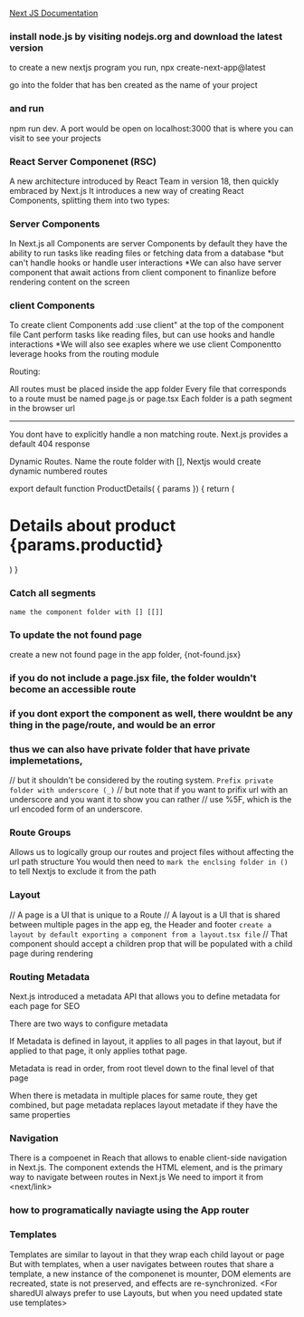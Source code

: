 [Next JS Documentation](https://nextjs.org/docs)

### install node.js by visiting nodejs.org and download the latest version

to create a new nextjs program you run, npx create-next-app@latest

go into the folder that has ben created as the name of your project

### and run 
npm run dev. 
A port would be open on localhost:3000
that is where you can visit to see your projects

### React Server Componenet (RSC)
A new architecture introduced by React Team in version 18, then quickly embraced by Next.js
It introduces a new way of creating React Components, splitting them into
two types:

### Server Components 
In Next.js all Components are server Components by default
they have the ability to run tasks like reading files or fetching data from a database
*but can't handle hooks or handle user interactions
*We can also have server component that await actions from client component to finanlize before rendering content on the screen

### client Components
To create client Components add :use client" at the top of the component file
Cant perform tasks like reading files, but can use hooks and handle interactions
*We will also see exaples where we use client Componentto leverage hooks from the routing module

Routing:

All routes must be placed inside the app folder
Every file that corresponds to a route must be named page.js or page.tsx
Each folder is a path segment in the browser url

--------

You dont have to explicitly handle a non matching route. Next.js provides a default 404 response

Dynamic Routes. Name the route folder with [], Nextjs would create dynamic numbered routes

export default function ProductDetails( { params }) {
  return (
      <h1 className="text-3xl font-bold underline">
        Details about product {params.productid}
      </h1>
  )
}

### Catch all segments
```name the component folder with [] [[]]```

### To update the not found page
create a new not found page in the app folder, {not-found.jsx}

###  if you do not include a page.jsx file, the folder wouldn't become an accessible route
###  if you dont export the component as well, there wouldnt be any thing in the page/route, and would be an error

###  thus we can also have private folder that have private implemetations,
// but it shouldn't be considered by the routing system. ```Prefix private folder with underscore (_)```
// but note that if you want to prifix url with an underscore and you want it to show you can rather 
// use %5F, which is the url encoded form of an underscore.

### Route Groups
Allows us to logically group our routes and project files without affecting the url path structure
You would then need to ```mark the enclsing folder in ()``` to tell Nextjs to exclude it from the path


### Layout
// A page is a UI that is unique to a Route
// A layout is a UI that is shared between multiple pages in the app eg, the Header and footer
```create a layout by default exporting a component from a layout.tsx file```
// That component should accept a children prop that will be populated with a child page during rendering

### Routing Metadata
Next.js introduced a metadata API that allows you to define metadata for each page for SEO

There are two ways to configure metadata
<Export a static metadata object>
<Export a dynamic generateMetadata function>

If Metadata is defined in layout, it applies to all pages in that layout, but if applied to that page, it only applies tothat page.

Metadata is read in order, from root tlevel down to the final level of that page

When there is metadata in multiple places for same route, they get combined, but page metadata replaces layout metadate if they have the same properties

### Navigation

There is a <link> compoenet in Reach that allows to enable client-side navigation in Next.js.
The <Link> component extends the HTML <a> element, and is the primary way to navigate between routes in Next.js
We need to import it from <next/link>

### how to programatically naviagte using the App router

### Templates
Templates are similar to layout in that they wrap each child layout or page
But with templates, when a user navigates between routes that share a template, a new instance of the componenet is mounter, DOM elements are recreated, state is not preserved, and effects are re-synchronized.
<A template can be defined by exporting a default React Componenet from a template.js or template.tsx file>
<Templates also accept children prop which will render the nested segments in the route>
<For sharedUI always prefer to use Layouts, but when you need updated state use templates>
<You can also render a template above a layout when needed>